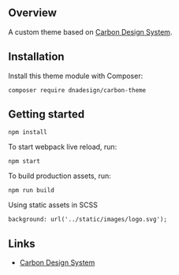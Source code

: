 ## Overview

A custom theme based on [Carbon Design System](http://www.carbondesignsystem.com/).

## Installation

Install this theme module with Composer:

```
composer require dnadesign/carbon-theme
```

## Getting started

```
npm install
```

To start webpack live reload, run:

```
npm start
```

To build production assets, run:

```
npm run build
```

Using static assets in SCSS

```
background: url('../static/images/logo.svg');
```

## Links

- [Carbon Design System](http://www.carbondesignsystem.com/)
